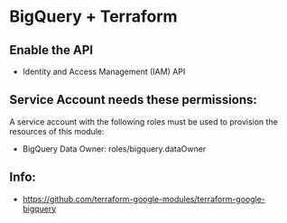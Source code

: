 # BigQuery + Terraform

## Enable the API

- Identity and Access Management (IAM) API 

## Service Account needs these permissions:

A service account with the following roles must be used to provision the resources of this module:

- BigQuery Data Owner: roles/bigquery.dataOwner


## Info:

- https://github.com/terraform-google-modules/terraform-google-bigquery